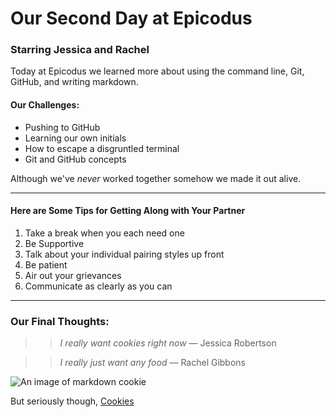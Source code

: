# Our Second Day at Epicodus

### Starring **Jessica** and **Rachel**

Today at Epicodus we learned more about using the command line, Git, GitHub, and writing markdown.

#### Our Challenges:
* Pushing to GitHub
* Learning our own initials
* How to escape a disgruntled terminal
* Git and GitHub concepts

Although we've _never_ worked together somehow we made it out alive.  

---

#### Here are Some Tips for Getting Along with Your Partner
1. Take a break when you each need one
2.  Be Supportive
3.  Talk about your individual pairing styles up front
4.  Be patient
5.  Air out your grievances
6.  Communicate as clearly as you can

***
### Our Final Thoughts:
>> _I really want cookies right now_
>>  — Jessica Robertson

>> _I really just want any food_
>> — Rachel Gibbons

![An image of markdown cookie](http://lorempixel.com/400/200)

But seriously though, [Cookies](http://www.lecookiemonkey.com/)
